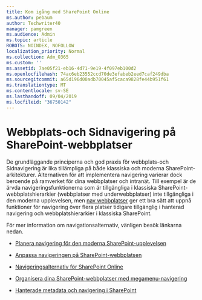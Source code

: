 ```yaml
---
title: Kom igång med SharePoint Online
ms.author: pebaum
author: Techwriter40
manager: pamgreen
ms.audience: Admin
ms.topic: article
ROBOTS: NOINDEX, NOFOLLOW
localization_priority: Normal
ms.collection: Adm_O365
ms.custom: ''
ms.assetid: 7ae05f21-eb16-4d71-9e19-4f097eb100d2
ms.openlocfilehash: 74ac6eb23552ccd70de3efabeb2eed7caf249dba
ms.sourcegitcommit: a65d196d00adb70045af5caca9828fe44b951f61
ms.translationtype: MT
ms.contentlocale: sv-SE
ms.lasthandoff: 09/04/2019
ms.locfileid: "36750142"
---
```

# <a name="site-and-page-navigation-in-sharepoint-sites"></a>Webbplats-och Sidnavigering på SharePoint-webbplatser

De grundläggande principerna och god praxis för webbplats-och Sidnavigering är lika tillämpliga på både klassiska och moderna SharePoint-arkitekturer. Alternativen för att implementera navigering varierar dock beroende på ramverket för dina webbplatser och intranät. Till exempel är de ärvda navigeringsfunktionerna som är tillgängliga i klassiska SharePoint-webbplatshierarkier (webbplatser med underwebbplatser) inte tillgängliga i den moderna upplevelsen, men [nav webbplatser](https://support.office.com/article/fe26ae84-14b7-45b6-a6d1-948b3966427f) ger ett bra sätt att uppnå funktioner för navigering över flera platser tidigare tillgänglig i hanterad navigering och webbplatshierarkier i klassiska SharePoint.

 För mer information om navigationsalternativ, vänligen besök länkarna nedan.

 - [Planera navigering för den moderna SharePoint-upplevelsen](https://docs.microsoft.com/sharepoint/plan-navigation-modern-experience)

- [Anpassa navigeringen på SharePoint-webbplatsen](https://support.office.com/article/customize-the-navigation-on-your-sharepoint-site-3cd61ae7-a9ed-4e1e-bf6d-4655f0bf25ca)

- [Navigeringsalternativ för SharePoint Online](https://docs.microsoft.com/office365/enterprise/navigation-options-for-sharepoint-online)
 
- [Organisera dina SharePoint-webbplatser med megamenu-navigering](https://techcommunity.microsoft.com/t5/Microsoft-SharePoint-Blog/Organize-your-SharePoint-sites-with-megamenu-navigation-and-new/ba-p/328068)

- [Hanterade metadata och navigering i SharePoint](https://docs.microsoft.com/sharepoint/dev/general-development/managed-metadata-and-navigation-in-sharepoint)


